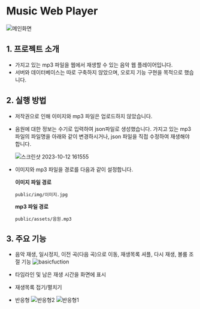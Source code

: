 # Music Web Player
![메인화면](https://github.com/jungmin801/music-player/assets/130200440/e3f3d119-664b-40b7-9225-e973966e8764)

## 1. 프로젝트 소개
- 가지고 있는 mp3 파일을 웹에서 재생할 수 있는 음악 웹 플레이어입니다.
- 서버와 데이터베이스는 따로 구축하지 않았으며, 오로지 기능 구현을 목적으로 했습니다.

## 2. 실행 방법
- 저작권으로 인해 이미지와 mp3 파일은 업로드하지 않았습니다.
- 음원에 대한 정보는 수기로 입력하여 json파일로 생성했습니다. 가지고 있는 mp3파일의 파일명을 아래와 같이 변경하시거나, json 파일을 직접 수정하여 재생해야 합니다.

  ![스크린샷 2023-10-12 161555](https://github.com/jungmin801/music-player/assets/130200440/c9863f78-b4f8-4342-814e-4328071c4308)
  
- 이미지와 mp3 파일을 경로를 다음과 같이 설정합니다.

  **이미지 파일 경로**
  ```
  public/img/이미지.jpg
  ```

  **mp3 파일 경로**
  ```
  public/assets/음원.mp3
  ```

## 3. 주요 기능
- 음악 재생, 일시정지, 이전 곡(다음 곡)으로 이동, 재생목록 셔플, 다시 재생, 볼륨 조절 기능
  ![basicfuction](https://github.com/jungmin801/music-player/assets/130200440/70fabbd2-0189-42f4-8315-11568bff989d)

- 타임라인 및 남은 재생 시간을 화면에 표시
- 재생목록 접기/펼치기
- 반응형 
  ![반응형2](https://github.com/jungmin801/music-player/assets/130200440/d16a8a1c-a102-4f26-9b87-fc8e280c0ab3)
  ![반응형1](https://github.com/jungmin801/music-player/assets/130200440/929ffe05-5665-46e4-b425-cab56b3c83d3)
